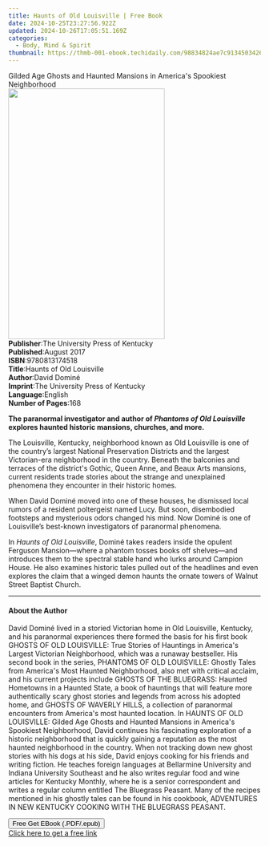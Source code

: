 ```yaml
---
title: Haunts of Old Louisville | Free Book
date: 2024-10-25T23:27:56.922Z
updated: 2024-10-26T17:05:51.169Z
categories:
  - Body, Mind & Spirit
thumbnail: https://thmb-001-ebook.techidaily.com/98834824ae7c9134503426b23622c403ac61fdcd81b8c05f96ed9c9397bb0bfd.jpg
---
```

<main id="book-container">
  <div class="flex flex-col">
    <div class="book-brief flex-1 py-6 px-4 sm:p-6 md:py-10 md:px-8">
      <!-- brief-->
      <div class="book-brief-main">
        Gilded Age Ghosts and Haunted Mansions in America's Spookiest
        Neighborhood
      </div>
    </div>
    <div
      class="book-meta-info flex-1 grid gap-4 col-start-1 col-end-3 row-start-1 sm:mb-6 sm:grid-cols-4 lg:gap-6 lg:col-start-2 lg:row-end-6 lg:row-span-6 lg:mb-0"
    >
      <div
        class="book-meta-info-left place-content-center mt-4 p-4 text-sm leading-6 col-start-2 col-span-2 dark:text-slate-400"
      >
        <img
          class="w-full h-500 object-cover rounded-lg sm:h-255 sm:col-span-2 lg:col-span-full"
          src="https://img-001-ebook.techidaily.com/8ad96be552600e9f1b9be3289e7b656d097ab9141eb1ebe92cc883fb17a11d8d.jpg"
          alt=""
          width="312"
          height="500"
        />
      </div>
      <div
        class="book-meta-info-right mt-2 col-start-1 row-start-2 col-span-3 self-center"
      >
        <!-- meta data  -->
        <div class="flex flex-col px-4 md:px-8">
          <div class="flex-1">
            <strong>Publisher</strong>:<span class="px-2"
              >The University Press of Kentucky</span
            >
          </div>
          <div class="flex-1">
            <strong>Published</strong>:<span class="px-2">August 2017</span>
          </div>
          <div class="flex-1">
            <strong>ISBN</strong>:<span class="px-2">9780813174518</span>
          </div>
          <div class="flex-1">
            <strong>Title</strong>:<span class="px-2"
              >Haunts of Old Louisville</span
            >
          </div>
          <div class="flex-1">
            <strong>Author</strong>:<span class="px-2">David Dominé</span>
          </div>
          <div class="flex-1">
            <strong>Imprint</strong>:<span class="px-2"
              >The University Press of Kentucky</span
            >
          </div>
          <div class="flex-1">
            <strong>Language</strong>:<span class="px-2">English</span>
          </div>
          <div class="flex-1">
            <strong>Number of Pages</strong>:<span class="px-2">168</span>
          </div>
        </div>
      </div>
    </div>
    <div class="book-description flex-1 py-6 px-4 sm:p-6 md:py-10 md:px-8">
      <div class="book-description-main">
        <div accordion-content="" id="description">
          <p>
            <b
              >The paranormal investigator and author of
              <i>Phantoms of Old Louisville</i> explores haunted historic
              mansions, churches, and more.</b
            >
          </p>
          <p>
            The Louisville, Kentucky, neighborhood known as Old Louisville is
            one of the country’s largest National Preservation Districts and the
            largest Victorian-era neighborhood in the country. Beneath the
            balconies and terraces of the district's Gothic, Queen Anne, and
            Beaux Arts mansions, current residents trade stories about the
            strange and unexplained phenomena they encounter in their historic
            homes.
          </p>
          <p>
            When David Dominé moved into one of these houses, he dismissed local
            rumors of a resident poltergeist named Lucy. But soon, disembodied
            footsteps and mysterious odors changed his mind. Now Dominé is one
            of Louisville’s best-known investigators of paranormal phenomena.
          </p>
          <p>
            In&nbsp;<i>Haunts of Old Louisville</i>, Dominé takes readers inside
            the opulent Ferguson Mansion—where a phantom tosses books off
            shelves—and introduces them to the spectral stable hand who lurks
            around Campion House. He also examines historic tales pulled out of
            the headlines and even explores the claim that a winged demon haunts
            the ornate towers of Walnut Street Baptist Church.
          </p>
        </div>
        <div class="accordion-fader"></div>
      </div>
    </div>
    <div class="book-excerpts flex-1 py-6 px-4 sm:p-6 md:py-10 md:px-8">
      <!-- excerpts-->
      <div class="book-excerpts-main">
        <hr />
        <h4 class="placeholder placeholder-heading">
          <span>About the Author</span>
        </h4>
        <p>
          David Dominé lived in a storied Victorian home in Old Louisville,
          Kentucky, and his paranormal experiences there formed the basis for
          his first book GHOSTS OF OLD LOUISVILLE: True Stories of Hauntings in
          America's Largest Victorian Neighborhood, which was a runaway
          bestseller. His second book in the series, PHANTOMS OF OLD LOUISVILLE:
          Ghostly Tales from America's Most Haunted Neighborhood, also met with
          critical acclaim, and his current projects include GHOSTS OF THE
          BLUEGRASS: Haunted Hometowns in a Haunted State, a book of hauntings
          that will feature more authentically scary ghost stories and legends
          from across his adopted home, and GHOSTS OF WAVERLY HILLS, a
          collection of paranormal encounters from America's most haunted
          location. In HAUNTS OF OLD LOUISVILLE: Gilded Age Ghosts and Haunted
          Mansions in America's Spookiest Neighborhood, David continues his
          fascinating exploration of a historic neighborhood that is quickly
          gaining a reputation as the most haunted neighborhood in the country.
          When not tracking down new ghost stories with his dogs at his side,
          David enjoys cooking for his friends and writing fiction. He teaches
          foreign languages at Bellarmine University and Indiana University
          Southeast and he also writes regular food and wine articles for
          Kentucky Monthly, where he is a senior correspondent and writes a
          regular column entitled The Bluegrass Peasant. Many of the recipes
          mentioned in his ghostly tales can be found in his cookbook,
          ADVENTURES IN NEW KENTUCKY COOKING WITH THE BLUEGRASS PEASANT.
        </p>
      </div>
    </div>
    <div
      class="book-about-author flex-1 py-6 px-4 sm:p-6 md:py-10 md:px-8"
    ></div>
    <div class="book-free-get flex-1 py-6 px-4 sm:p-6 md:py-10 md:px-8">
      <button
        id="btn-free-get"
        class="bg-blue-500 hover:bg-blue-700 text-white font-bold py-2 px-4 rounded"
      >
        Free Get EBook (.PDF/.epub)
      </button>
      <div id="countdown-display" class="px-2 text-lg mt-2"></div>
      <a
        id="free-link"
        class="hidden bg-blue-500 hover:bg-blue-700 text-white font-bold py-2 px-4 rounded"
        href="https://www.ebooks.com/en-us/book/210079622/haunts-of-old-louisville/david-domin/"
        target="_blank"
        >Click here to get a free link</a
      >
    </div>
    <script>
      let countdownTime = 0;
      let countdownInterval = null;
      document
        .getElementById('btn-free-get')
        .addEventListener('click', startCountdown);
      function startCountdown() {
        countdownTime = new Date().getTime() + 60000 * 3;
        countdownInterval = setInterval(updateCountdown, 1000);
        document.getElementById('btn-free-get').disabled = true;
        document
          .getElementById('btn-free-get')
          .classList.add('bg-gray-500', 'cursor-not-allowed');
      }
      function updateCountdown() {
        let currentTime = new Date().getTime();
        let timeLeft = countdownTime - currentTime;
        let secondsLeft = Math.floor(timeLeft / 1000);
        document.getElementById('countdown-display').innerHTML =
          `Remaining time: ${secondsLeft} seconds.`;
        if (secondsLeft <= 0) {
          clearInterval(countdownInterval);
          document.getElementById('btn-free-get').classList.add('hidden');
          document.getElementById('free-link').classList.remove('hidden');
          document.getElementById('countdown-display').innerHTML = '';
        }
      }
    </script>
  </div>
</main>

<ins class="adsbygoogle"
      style="display:block"
      data-ad-client="ca-pub-7571918770474297"
      data-ad-slot="8358498916"
      data-ad-format="auto"
      data-full-width-responsive="true"></ins>
    